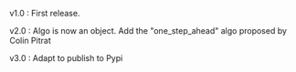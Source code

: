 v1.0 : First release.

v2.0 : Algo is now an object. Add the "one_step_ahead" algo proposed by Colin Pitrat

v3.0 : Adapt to publish to Pypi